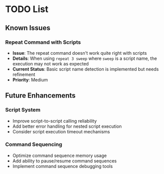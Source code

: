 # TODO List

## Known Issues

### Repeat Command with Scripts
- **Issue**: The repeat command doesn't work quite right with scripts
- **Details**: When using `repeat 3 sweep` where `sweep` is a script name, the execution may not work as expected
- **Current Status**: Basic script name detection is implemented but needs refinement
- **Priority**: Medium

## Future Enhancements

### Script System
- Improve script-to-script calling reliability
- Add better error handling for nested script execution
- Consider script execution timeout mechanisms

### Command Sequencing
- Optimize command sequence memory usage
- Add ability to pause/resume command sequences
- Implement command sequence debugging tools